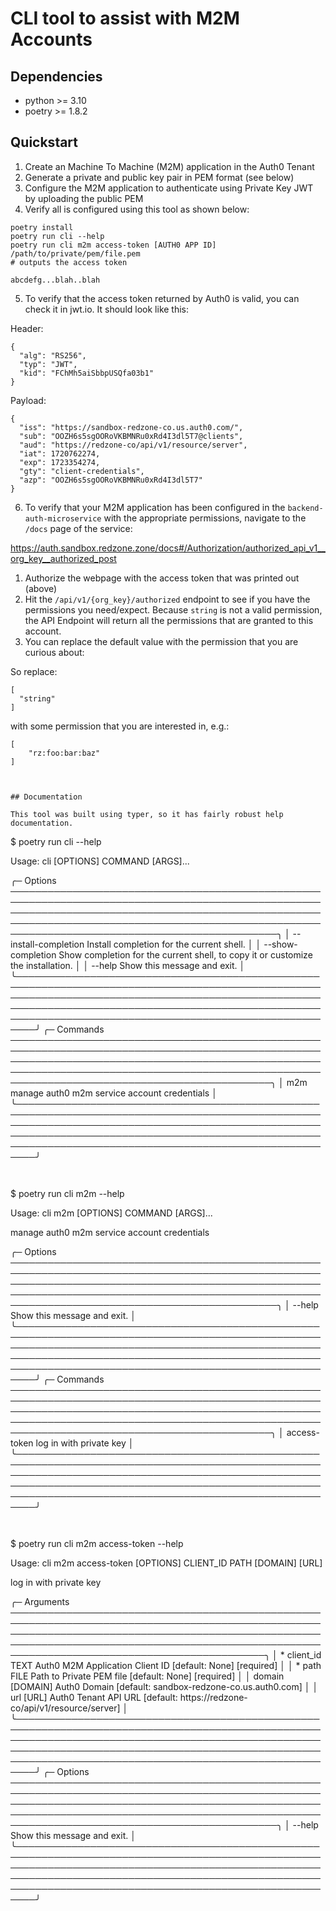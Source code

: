 # CLI tool to assist with M2M Accounts

## Dependencies

* python >= 3.10
* poetry >= 1.8.2


## Quickstart

1. Create an Machine To Machine (M2M) application in the Auth0 Tenant
2. Generate a private and public key pair in PEM format (see below)
3. Configure the M2M application to authenticate using Private Key JWT by uploading the public PEM
4. Verify all is configured using this tool as shown below:

```
poetry install
poetry run cli --help
poetry run cli m2m access-token [AUTH0 APP ID] /path/to/private/pem/file.pem 
# outputs the access token

abcdefg...blah..blah
```

5. To verify that the access token returned by Auth0 is valid, you can check it in jwt.io. It should look like this:

Header:

```
{
  "alg": "RS256",
  "typ": "JWT",
  "kid": "FChMh5aiSbbpUSQfa03b1"
}
```

Payload:

```
{
  "iss": "https://sandbox-redzone-co.us.auth0.com/",
  "sub": "OOZH6s5sgOORoVKBMNRu0xRd4I3dl5T7@clients",
  "aud": "https://redzone-co/api/v1/resource/server",
  "iat": 1720762274,
  "exp": 1723354274,
  "gty": "client-credentials",
  "azp": "OOZH6s5sgOORoVKBMNRu0xRd4I3dl5T7"
}

```

6. To verify that your M2M application has been configured in the `backend-auth-microservice` with the appropriate permissions, navigate to the `/docs` page of the service:

https://auth.sandbox.redzone.zone/docs#/Authorization/authorized_api_v1__org_key__authorized_post

1. Authorize the webpage with the access token that was printed out (above)
2. Hit the `/api/v1/{org_key}/authorized` endpoint to see if you have the permissions you need/expect. Because `string` is not a valid permission, the API Endpoint will return all the permissions that are granted to this account.
3. You can replace the default value with the permission that you are curious about:

So replace:

```
[
  "string"
]
```

with some permission that you are interested in, e.g.:

```
[
    "rz:foo:bar:baz"
]



## Documentation

This tool was built using typer, so it has fairly robust help documentation.

```
$ poetry run cli --help
                                                                                                                                                                                                                                                               
 Usage: cli [OPTIONS] COMMAND [ARGS]...                                                                                                                                                                                                                        
                                                                                                                                                                                                                                                               
╭─ Options ───────────────────────────────────────────────────────────────────────────────────────────────────────────────────────────────────────────────────────────────────────────────────────────────────────────────────────────────────────────────────╮
│ --install-completion          Install completion for the current shell.                                                                                                                                                                                     │
│ --show-completion             Show completion for the current shell, to copy it or customize the installation.                                                                                                                                              │
│ --help                        Show this message and exit.                                                                                                                                                                                                   │
╰─────────────────────────────────────────────────────────────────────────────────────────────────────────────────────────────────────────────────────────────────────────────────────────────────────────────────────────────────────────────────────────────╯
╭─ Commands ──────────────────────────────────────────────────────────────────────────────────────────────────────────────────────────────────────────────────────────────────────────────────────────────────────────────────────────────────────────────────╮
│ m2m   manage auth0 m2m service account credentials                                                                                                                                                                                                          │
╰─────────────────────────────────────────────────────────────────────────────────────────────────────────────────────────────────────────────────────────────────────────────────────────────────────────────────────────────────────────────────────────────╯
```


```
$ poetry run cli m2m --help 
                                                                                                                                                                                                                                                               
 Usage: cli m2m [OPTIONS] COMMAND [ARGS]...                                                                                                                                                                                                                    
                                                                                                                                                                                                                                                               
 manage auth0 m2m service account credentials                                                                                                                                                                                                                  
                                                                                                                                                                                                                                                               
╭─ Options ───────────────────────────────────────────────────────────────────────────────────────────────────────────────────────────────────────────────────────────────────────────────────────────────────────────────────────────────────────────────────╮
│ --help          Show this message and exit.                                                                                                                                                                                                                 │
╰─────────────────────────────────────────────────────────────────────────────────────────────────────────────────────────────────────────────────────────────────────────────────────────────────────────────────────────────────────────────────────────────╯
╭─ Commands ──────────────────────────────────────────────────────────────────────────────────────────────────────────────────────────────────────────────────────────────────────────────────────────────────────────────────────────────────────────────────╮
│ access-token   log in with private key                                                                                                                                                                                                                      │
╰─────────────────────────────────────────────────────────────────────────────────────────────────────────────────────────────────────────────────────────────────────────────────────────────────────────────────────────────────────────────────────────────╯
```


```
$ poetry run cli m2m access-token --help 
                                                                                                                                                                                                                                                               
 Usage: cli m2m access-token [OPTIONS] CLIENT_ID PATH [DOMAIN] [URL]                                                                                                                                                                                           
                                                                                                                                                                                                                                                               
 log in with private key                                                                                                                                                                                                                                       
                                                                                                                                                                                                                                                               
╭─ Arguments ─────────────────────────────────────────────────────────────────────────────────────────────────────────────────────────────────────────────────────────────────────────────────────────────────────────────────────────────────────────────────╮
│ *    client_id      TEXT      Auth0 M2M Application Client ID [default: None] [required]                                                                                                                                                                    │
│ *    path           FILE      Path to Private PEM file [default: None] [required]                                                                                                                                                                           │
│      domain         [DOMAIN]  Auth0 Domain [default: sandbox-redzone-co.us.auth0.com]                                                                                                                                                                       │
│      url            [URL]     Auth0 Tenant API URL [default: https://redzone-co/api/v1/resource/server]                                                                                                                                                     │
╰─────────────────────────────────────────────────────────────────────────────────────────────────────────────────────────────────────────────────────────────────────────────────────────────────────────────────────────────────────────────────────────────╯
╭─ Options ───────────────────────────────────────────────────────────────────────────────────────────────────────────────────────────────────────────────────────────────────────────────────────────────────────────────────────────────────────────────────╮
│ --help          Show this message and exit.                                                                                                                                                                                                                 │
╰─────────────────────────────────────────────────────────────────────────────────────────────────────────────────────────────────────────────────────────────────────────────────────────────────────────────────────────────────────────────────────────────╯

```

